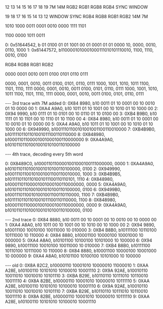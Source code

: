 12 13  14   15   16   17   18   19
7M 14M RGB2 RGB1 RGB8 RGB4 SYNC WINDOW

19     18   17   16   15   14   13  12 
WINDOW SYNC RGB4 RGB8 RGB1 RGB2 14M 7M


1010 1000 0011 0001 0010 0000 1111 1101

1100
0000
1011
0011



0: 0x51644542, b 01 0100 01  01 1001 00  01 0001 01  01 0000 10, 0000, 0010, 0110, 1000
1: 0x61447572, b1100001010001000111010101110010, 1100, 1110, 0010, 0100

RGB4 RGB8 RGB1 RGB2

0000
0001
0010
0011
0100
0101
0110
0111


0000, 0001, 0010, 0011
0100, 0101, 0110, 0111
1000, 1001, 1010, 1011
1100, 1101, 1110, 1111
0000, 0001, 0010, 0011
0100, 0101, 0110, 0111
1000, 1001, 1010, 1011
1100, 1101, 1110, 1111
0000, 0001, 0010, 0011
0100, 0101, 0110, 0111



--- 3rd trace with 7M added
0: 0X84 8980, b10 0011 01  10 0001 00  10 0010 01  10 0000 00
1: 0XA4 A9A0, b10 1011 01  10 1001 00  10 1010 01  10 1000 00
2: 0X94 9990, b10 0111 01  10 0101 00  10 0110 01  10 0100 00
3: 0XB4 B9B0, b10 1111 01  10 1101 00  10 1110 01  10 1100 00
4: 0X84 8980, b10 0011 01  10 0001 00  10 0010 01  10 0000 00
5: 0XA4 A9A0, b10 1011 01  10 1001 00  10 1010 01  10 1000 00
6: 0X949990, b10011101100101001001100110010000
7: 0XB4B9B0, b10111101101101001011100110110000
8: 0X848980, b10001101100001001000100110000000
9: 0XA4A9A0, b10101101101001001010100110100000

--- 4th trace, decoding every 5th word

0: 0X8489C0, b10001101100001001000100111000000, 0000
1: 0XA4A9A0, b10101101101001001010100110100000, 0100
2: 0X949990, b10011101100101001001100110010000, 1000
3: 0XB4B9B5, b10111101101101001011100110110101, 1110
4: 0X848980, b10001101100001001000100110000000, 0000
5: 0XA4A9A0, b10101101101001001010100110100000, 0100
6: 0X9499B0, b10011101100101001001100110110000, 1100
7: 0XB4B9B0, b10111101101101001011100110110000, 1100
8: 0X848980, b10001101100001001000100110000000, 0000
9: 0XA4A9A0, b10101101101001001010100110100000, 0100



--- 2nd trace
0: 0X84 8880, b10 0011 00  10 0001 00  10 0010 00  10 0000 00
1: 0XA4 A8A0, b10 1011 00  10 1001 00  10 1010 00  10 1000 00
2: 0X94 9890, b10011100 10010100 10011000 10 010000
3: 0XB4 B8B0, b10111100 10110100 10111000 10 110000
4: 0X84 8880, b10001100 10000100 10001000 10 000000
5: 0XA4 A8A0, b10101100 10100100 10101000 10 100000
6: 0X94 9890, b10011100 10010100 10011000 10 010000
7: 0XB4 B8B0, b10111100 10110100 10111000 10 110000
8: 0X84 8880, b10001100 10000100 10001000 10 000000
9: 0XA4 A8A0, b10101100 10100100 10101000 10 100000

--- old
0: 0X8A 82C2, b10000110 10001010 10000010 11000010
1: 0XAA A28E, b10100110 10101010 10100010 10001110
2: 0X9A 92AE, b10010110 10011010 10010010 10101110
3: 0XBA B29E, b10110110 10111010 10110010 10011110
4: 0X8A 82BE, b10000110 10001010 10000010 10111110
5: 0XAA A28E, b10100110 10101010 10100010 10001110
6: 0X9A 92AE, b10010110 10011010 10010010 10101110
7: 0XBA B29E, b10110110 10111010 10110010 10011110
8: 0X8A 82BE, b10000110 10001010 10000010 10111110
9: 0XAA A28E, b10100110 10101010 10100010 10001110
